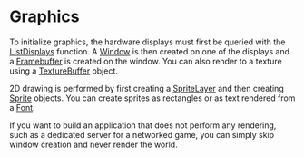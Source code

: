 # Graphics #
To initialize graphics, the hardware displays must first be queried with the [ListDisplays](API_ListDisplays.md) function.
A [Window](API_Window.md) is then created on one of the displays and a [Framebuffer](API_Framebuffer.md) is created on the window.
You can also render to a texture using a [TextureBuffer](API_TextureBuffer.md) object.

2D drawing is performed by first creating a [SpriteLayer](API_SpriteLayer.md) and then creating [Sprite](API_Sprite.md) objects. You can create sprites as rectangles or as text rendered from a [Font](API_Font.md).

If you want to build an application that does not perform any rendering, such as a dedicated server for a networked game, you can simply skip window creation and never render the world.
